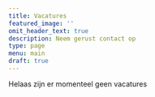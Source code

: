 ```yaml
---
title: Vacatures
featured_image: ''
omit_header_text: true
description: Neem gerust contact op
type: page
menu: main
draft: true
---
```


Helaas zijn er momenteel geen vacatures